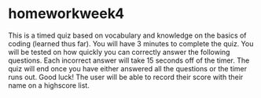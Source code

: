 # homeworkweek4

This is a timed quiz based on vocabulary and knowledge on the basics of coding (learned thus far). You will have 3 minutes to complete the quiz. You will be tested on how quickly you can correctly answer the following questions. Each incorrect answer will take 15 seconds off of the timer. The quiz will end once you have either answered all the questions or the timer runs out. Good luck! The user will be able to record their score with their name on a highscore list.
